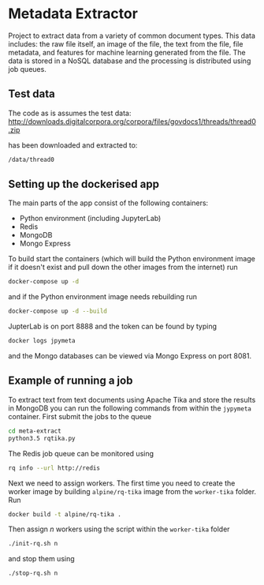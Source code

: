 # Metadata Extractor

Project to extract data from a variety of common document types. This data includes: the raw file itself, an image of the file, the text from the file, file metadata, and features for machine learning generated from the file. The data is stored in a NoSQL database and the processing is distributed using job queues.

## Test data
The code as is assumes the test data:
http://downloads.digitalcorpora.org/corpora/files/govdocs1/threads/thread0.zip

has been downloaded and extracted to:
```bash
/data/thread0
```

## Setting up the dockerised app
The main parts of the app consist of the following containers:
* Python environment (including JupyterLab)
* Redis
* MongoDB
* Mongo Express

To build start the containers (which will build the Python environment image if it doesn't exist and pull down the other images from the internet) run
```bash
docker-compose up -d
```
and if the Python environment image needs rebuilding run
```bash
docker-compose up -d --build
```
JupterLab is on port 8888 and the token can be found by typing
```bash
docker logs jpymeta
```
and the Mongo databases can be viewed via Mongo Express on port 8081.

## Example of running a job
To extract text from text documents using Apache Tika and store the results in MongoDB you can run the following commands from within the `jypymeta` container.
First submit the jobs to the queue
```bash
cd meta-extract
python3.5 rqtika.py
```

The Redis job queue can be monitored using
```bash
rq info --url http://redis
```

Next we need to assign workers. The first time you need to create the worker image by building `alpine/rq-tika` image from the `worker-tika` folder. Run
```bash
docker build -t alpine/rq-tika .
```

Then assign *n* workers using the script within the `worker-tika` folder
```bash
./init-rq.sh n
```
and stop them using
```bash
./stop-rq.sh n
```
